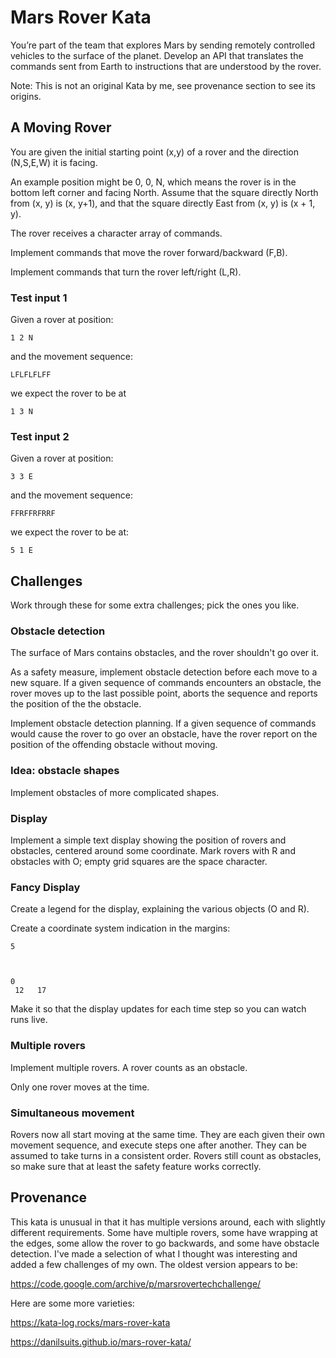 # Mars Rover Kata

You’re part of the team that explores Mars by sending remotely controlled
vehicles to the surface of the planet. Develop an API that translates the
commands sent from Earth to instructions that are understood by the rover.

Note: This is not an original Kata by me, see provenance section to see its origins.

## A Moving Rover

You are given the initial starting point (x,y) of a rover and the direction
(N,S,E,W) it is facing.

An example position might be 0, 0, N, which means the rover is in the bottom
left corner and facing North. Assume that the square directly North from (x, y)
is (x, y+1), and that the square directly East from (x, y) is (x + 1, y).

The rover receives a character array of commands.

Implement commands that move the rover forward/backward (F,B).

Implement commands that turn the rover left/right (L,R).

### Test input 1

Given a rover at position:

```
1 2 N
```

and the movement sequence:

```
LFLFLFLFF
```

we expect the rover to be at

```
1 3 N
```

### Test input 2

Given a rover at position:

```
3 3 E
```

and the movement sequence:

```
FFRFFRFRRF
```

we expect the rover to be at:

```
5 1 E
```

## Challenges

Work through these for some extra challenges; pick the ones you like.

### Obstacle detection

The surface of Mars contains obstacles, and the rover shouldn't go over it.

As a safety measure, implement obstacle detection before each move to a new
square. If a given sequence of commands encounters an obstacle, the rover moves
up to the last possible point, aborts the sequence and reports the position of
the the obstacle.

Implement obstacle detection planning. If a given sequence of commands would
cause the rover to go over an obstacle, have the rover report on the position
of the offending obstacle without moving.

### Idea: obstacle shapes

Implement obstacles of more complicated shapes.

### Display

Implement a simple text display showing the position of rovers and obstacles,
centered around some coordinate. Mark rovers with R and obstacles with O; empty
grid squares are the space character.

### Fancy Display

Create a legend for the display, explaining the various objects (O and R).

Create a coordinate system indication in the margins:

```
5



0
 12   17
```

Make it so that the display updates for each time step so you can watch runs
live.

### Multiple rovers

Implement multiple rovers. A rover counts as an obstacle.

Only one rover moves at the time.

### Simultaneous movement

Rovers now all start moving at the same time. They are each given their own
movement sequence, and execute steps one after another. They can be assumed to
take turns in a consistent order. Rovers still count as obstacles, so make sure
that at least the safety feature works correctly.

## Provenance

This kata is unusual in that it has multiple versions around, each with
slightly different requirements. Some have multiple rovers, some have wrapping
at the edges, some allow the rover to go backwards, and some have obstacle
detection. I've made a selection of what I thought was interesting and added a
few challenges of my own. The oldest version appears to be:

https://code.google.com/archive/p/marsrovertechchallenge/

Here are some more varieties:

https://kata-log.rocks/mars-rover-kata

https://danilsuits.github.io/mars-rover-kata/
